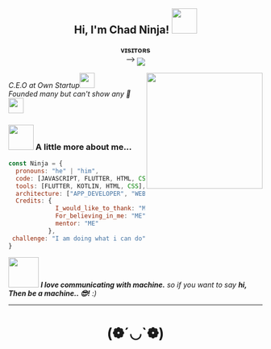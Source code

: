 <h2 align="center"> Hi, I'm Chad Ninja! <img src="https://media.giphy.com/media/mGcNjsfWAjY5AEZNw6/giphy.gif" width="50"></h2>
<p align="center">
    <b>ᴠɪsɪᴛᴏʀs</b><br>
 -->    <img align="middle" src="https://profile-counter.glitch.me/prochadcoder/count.svg" /><br>
</p>
<img align='right' src="https://user-images.githubusercontent.com/128994167/227792778-0f75d834-3ebb-436e-b013-d3e3826114d3.gif" width="230">
<p><em>C.E.O at Own Startup<img src="https://media.giphy.com/media/fYSnHlufseco8Fh93Z/giphy.gif" width="30"></br>
 Founded many but can't show any 🤭 <img src="https://media.giphy.com/media/WUlplcMpOCEmTGBtBW/giphy.gif" width="30"> 
</em></p>


### <img src="https://media.giphy.com/media/VgCDAzcKvsR6OM0uWg/giphy.gif" width="50"> A little more about me...  

```javascript
const Ninja = {
  pronouns: "he" | "him",
  code: [JAVASCRIPT, FLUTTER, HTML, CSS, JAVA, PYTHON, C, DART, JQUERY, AJAX, PHP, MYSQL, MONGODB],
  tools: [FLUTTER, KOTLIN, HTML, CSS],
  architecture: ["APP_DEVELOPER", "WEB_DEVELOPER"],
  Credits: {
             I_would_like_to_thank: "ME",
             For_believing_in_me: "ME",
             mentor: "ME"
           },
 challenge: "I am doing what i can do"
}
```

<img src="https://media.giphy.com/media/LnQjpWaON8nhr21vNW/giphy.gif" width="60"> <em><b>I love communicating with machine.</b> so if you want to say <b>hi, Then be a machine.. 😎!</b> :)</em>

---

<h1 align="center">(❁´◡`❁)</h1>
